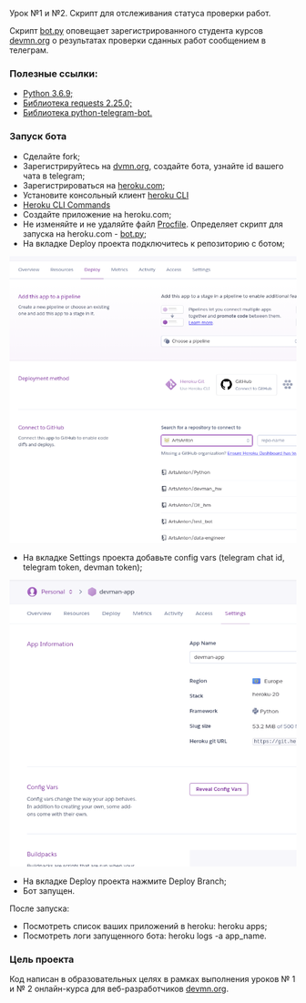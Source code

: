  Урок №1 и №2. Скрипт для отслеживания статуса проверки работ. 

Скрипт [bot.py](https://github.com/ArtsAnton/devman_hw/blob/main/bot/les_1/bot.py) оповещает зарегистрированного студента курсов [devmn.org](https://dvmn.org/modules/chat-bots/) 
о результатах проверки сданных работ сообщением в телеграм.

### Полезные ссылки:
* [Python 3.6.9;](https://www.python.org/downloads/)
* [Библиотека requests 2.25.0;](https://requests.readthedocs.io/en/master/)
* [Библиотека python-telegram-bot.](https://github.com/python-telegram-bot/python-telegram-bot#installing)

### Запуск бота
* Сделайте fork;
* Зарегистрируйтесь на [dvmn.org](https://dvmn.org), создайте бота, узнайте id вашего чата в telegram;  
* Зарегистрироваться на [heroku.com](https://www.heroku.com);
* Установите консольный клиент [heroku CLI](https://devcenter.heroku.com/articles/heroku-cli#download-and-install)
* [Heroku CLI Commands](https://devcenter.heroku.com/articles/heroku-cli-commands)
* Создайте приложение на heroku.com;
* Не изменяйте и не удаляйте файл [Procfile](https://github.com/ArtsAnton/test_bot/blob/main/Procfile). Определяет скрипт для запуска на heroku.com - [bot.py](https://github.com/ArtsAnton/test_bot/blob/main/bot.py);   
* На вкладке  Deploy проекта подключитесь к репозиторию с ботом;


![images1](https://github.com/ArtsAnton/test_bot/blob/main/images/connect.png)

* На вкладке Settings проекта добавьте config vars (telegram chat id, telegram token, devman token);

![images2](https://github.com/ArtsAnton/test_bot/blob/main/images/vars.png)

* На вкладке Deploy проекта нажмите Deploy Branch;
* Бот запущен.

После запуска:
* Посмотреть список ваших приложений в heroku: heroku apps;
* Посмотреть логи запущенного бота: heroku logs -a app_name.

### Цель проекта

Код написан в образовательных целях в рамках выполнения уроков № 1 и № 2 онлайн-курса для веб-разработчиков [devmn.org](https://dvmn.org/modules/chat-bots/).

